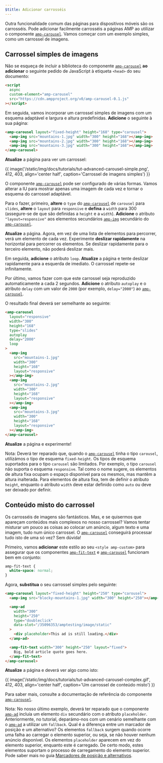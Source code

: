 ```yaml
---
$title: Adicionar carrosséis
---
```


Outra funcionalidade comum das páginas para dispositivos móveis são os carrosséis. Pode adicionar facilmente carrosséis a páginas AMP ao utilizar o componente [`amp-carousel`](../../../../documentation/components/reference/amp-carousel.md). Vamos começar com um exemplo simples, como um carrossel de imagens.

## Carrossel simples de imagens

Não se esqueça de incluir a biblioteca do componente [`amp-carousel`](../../../../documentation/components/reference/amp-carousel.md) **ao adicionar** o seguinte pedido de JavaScript à etiqueta `<head>` do seu documento:

```html
<script
  async
  custom-element="amp-carousel"
  src="https://cdn.ampproject.org/v0/amp-carousel-0.1.js"
></script>
```

Em seguida, vamos incorporar um carrossel simples de imagens com um esquema adaptável e largura e altura predefinidas. **Adicione** o seguinte à sua página:

```html
<amp-carousel layout="fixed-height" height="168" type="carousel">
  <amp-img src="mountains-1.jpg" width="300" height="168"></amp-img>
  <amp-img src="mountains-2.jpg" width="300" height="168"></amp-img>
  <amp-img src="mountains-3.jpg" width="300" height="168"></amp-img>
</amp-carousel>
```

**Atualize** a página para ver um carrossel:

{{ image('/static/img/docs/tutorials/tut-advanced-carousel-simple.png', 412, 403, align='center half', caption='Carrossel de imagens simples') }}

O componente [`amp-carousel`](../../../../documentation/components/reference/amp-carousel.md) pode ser configurado de várias formas. Vamos alterar a IU para mostrar apenas uma imagem de cada vez e tornar o esquema do carrossel adaptável.

Para o fazer, primeiro, **altere** o `type` do [`amp-carousel`](../../../../documentation/components/reference/amp-carousel.md) de `carousel` para `slides`, **altere** o `layout` para `responsive` e **defina** a `width` para 300 (assegure-se de que são definidas a `height` e a `width`). **Adicione** o atributo `"layout=responsive"` aos elementos secundários [`amp-img`](../../../../documentation/components/reference/amp-img.md) secundário do [`amp-carousel`](../../../../documentation/components/reference/amp-carousel.md).

**Atualize** a página. Agora, em vez de uma lista de elementos para percorrer, verá um elemento de cada vez. Experimente **deslizar rapidamente** na horizontal para percorrer os elementos. Se deslizar rapidamente para o terceiro elemento, não poderá deslizar mais.

Em seguida, **adicione** o atributo `loop`. **Atualize** a página e tente deslizar rapidamente para a esquerda de imediato. O carrossel repete-se infinitamente.

Por último, vamos fazer com que este carrossel seja reproduzido automaticamente a cada 2 segundos. **Adicione** o atributo `autoplay` e o atributo `delay` com um valor de `2000` (por exemplo, `delay="2000"`) ao [`amp-carousel`](../../../../documentation/components/reference/amp-carousel.md).

O resultado final deverá ser semelhante ao seguinte:

```html
<amp-carousel
  layout="responsive"
  width="300"
  height="168"
  type="slides"
  autoplay
  delay="2000"
  loop
>
  <amp-img
    src="mountains-1.jpg"
    width="300"
    height="168"
    layout="responsive"
  ></amp-img>
  <amp-img
    src="mountains-2.jpg"
    width="300"
    height="168"
    layout="responsive"
  ></amp-img>
  <amp-img
    src="mountains-3.jpg"
    width="300"
    height="168"
    layout="responsive"
  ></amp-img>
</amp-carousel>
```

**Atualize** a página e experimente!

Nota: Deverá ter reparado que, quando o [`amp-carousel`](../../../../documentation/components/reference/amp-carousel.md) tinha o tipo `carousel`, utilizámos o tipo de esquema `fixed-height`. Os tipos de esquema suportados para o tipo `carousel` são limitados. Por exemplo, o tipo `carousel` não suporta o esquema `responsive`. Tal como o nome sugere, os elementos de altura fixa ocupam o espaço disponível para os mesmos, mas mantêm a altura inalterada. Para elementos de altura fixa, tem de definir o atributo `height`, enquanto o atributo `width` deve estar definido como `auto` ou deve ser deixado por definir.

## Conteúdo misto do carrossel

Os carrosséis de imagens são fantásticos. Mas, e se quisermos que apareçam conteúdos mais complexos no nosso carrossel? Vamos tentar misturar um pouco as coisas ao colocar um anúncio, algum texto e uma imagem, tudo num único carrossel. O [`amp-carousel`](../../../../documentation/components/reference/amp-carousel.md) conseguirá processar tudo isto de uma só vez? Sem dúvida!

Primeiro, vamos **adicionar** este estilo ao seu `<style amp-custom>` para assegurar que os componentes [`amp-fit-text`](../../../../documentation/components/reference/amp-fit-text.md) e [`amp-carousel`](../../../../documentation/components/reference/amp-carousel.md) funcionam bem em conjunto:

```css
amp-fit-text {
  white-space: normal;
}
```

Agora, **substitua** o seu carrossel simples pelo seguinte:

```html
<amp-carousel layout="fixed-height" height="250" type="carousel">
  <amp-img src="blocky-mountains-1.jpg" width="300" height="250"></amp-img>

  <amp-ad
    width="300"
    height="250"
    type="doubleclick"
    data-slot="/35096353/amptesting/image/static"
  >
    <div placeholder>This ad is still loading.</div>
  </amp-ad>

  <amp-fit-text width="300" height="250" layout="fixed">
    Big, bold article quote goes here.
  </amp-fit-text>
</amp-carousel>
```

**Atualize** a página e deverá ver algo como isto:

{{ image('/static/img/docs/tutorials/tut-advanced-carousel-complex.gif', 412, 403, align='center half', caption='Um carrossel de conteúdo misto') }}

Para saber mais, consulte a documentação de referência do componente [`amp-carousel`](../../../../documentation/components/reference/amp-carousel.md).

Nota: No nosso último exemplo, deverá ter reparado que o componente [`amp-ad`](../../../../documentation/components/reference/amp-ad.md) incluía um elemento `div` secundário com o atributo `placeholder`. Anteriormente, no tutorial, deparámo-nos com um cenário semelhante com o [`amp-ad`](../../../../documentation/components/reference/amp-ad.md) a utilizar um `fallback`. Qual é a diferença entre um marcador de posição e um alternativo? Os elementos `fallback` surgem quando ocorre uma falha ao carregar o elemento superior, ou seja, se não houver nenhum anúncio disponível. Os elementos `placeholder` aparecem em vez do elemento superior, enquanto este é carregado. De certo modo, estes elementos suportam o processo de carregamento do elemento superior. Pode saber mais no guia [Marcadores de posição e alternativos](../../../../documentation/guides-and-tutorials/develop/style_and_layout/placeholders.md).
